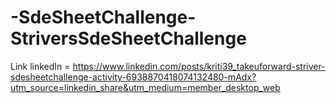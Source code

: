 # -SdeSheetChallenge-StriversSdeSheetChallenge

Link linkedIn = https://www.linkedin.com/posts/kriti39_takeuforward-striver-sdesheetchallenge-activity-6938870418074132480-mAdx?utm_source=linkedin_share&utm_medium=member_desktop_web
